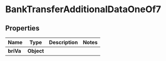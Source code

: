 

# BankTransferAdditionalDataOneOf7


## Properties

| Name | Type | Description | Notes |
|------------ | ------------- | ------------- | -------------|
|**briVa** | **Object** |  |  |



